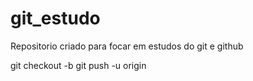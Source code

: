 # git_estudo
Repositorio criado para focar em estudos do git e github

 git checkout -b <nome da branch que sera criada>
 git push -u origin <nome da branch que criou>
